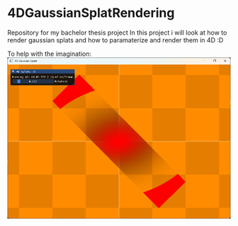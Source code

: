 # 4DGaussianSplatRendering
Repository for my bachelor thesis project
In this project i will look at how to render gaussian splats and how to paramaterize and render them in 4D :D

To help with the imagination:
![alt text](https://github.com/EndMy5uffering/4DGaussianSplatRendering/blob/main/Screenshots/screenshot_01.png?raw=true)